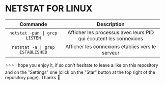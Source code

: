 # NETSTAT FOR LINUX

| Commande | Description |
| :---: | :---: |
| `netstat -pan \| grep LISTEN` | Afficher les processus avec leurs PID qui écoutent les connexions |
| `netstat -a \| grep ESTABLISHED` | Afficher les connexions établies vers le serveur |

⭐⭐⭐ I hope you enjoy it, if so don't hesitate to leave a like on this repository and on the "Settings" one (click on the "Star" button at the top right of the repository page). Thanks 🤗

